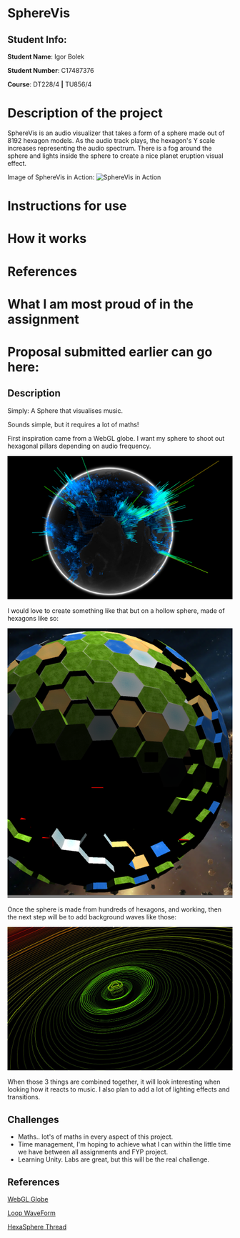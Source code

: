 # SphereVis

## Student Info:
**Student Name**: Igor Bolek

**Student Number**: C17487376

**Course**: DT228/4  **|**  TU856/4

# Description of the project

SphereVis is an audio visualizer that takes a form of a sphere made out of 8192 hexagon models.
As the audio track plays, the hexagon's Y scale increases representing the audio spectrum.
There is a fog around the sphere and lights inside the sphere to create a nice planet eruption visual effect.

Image of SphereVis in Action:
![SphereVis in Action](images/demo.gif)

# Instructions for use

# How it works

# References

# What I am most proud of in the assignment

# Proposal submitted earlier can go here:


## Description
Simply: A Sphere that visualises music.

Sounds simple, but it requires a lot of maths! 

First inspiration came from a WebGL globe. I want my sphere to shoot out hexagonal pillars depending on audio frequency. 

![WebGL globe](images/pillars.png)

I would love to create something like that but on a hollow sphere, made of hexagons like so:

![](images/hexasphere.png)

Once the sphere is made from hundreds of hexagons, and working, then the next step will be to add background waves like those:

![wave](images/wave.jpg)

When those 3 things are combined together, it will look interesting when looking how it reacts to music. I also plan to add a lot of lighting effects and transitions.

## Challenges
- Maths.. lot's of maths in every aspect of this project. 
- Time management, I'm hoping to achieve what I can within the little time we have between all assignments and FYP project.
- Learning Unity. Labs are great, but this will be the real challenge.

## References
[WebGL Globe](https://experiments.withgoogle.com/chrome/globe)

[Loop WaveForm](https://www.uberviz.io/viz/loop/)

[HexaSphere Thread](https://forum.unity.com/threads/make-procedural-hexagons-on-a-sphere-is-there-a-tool-voxels-perhaps.330907/)
